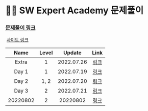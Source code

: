 # 🧑‍💻 SW Expert Academy 문제풀이

### [문제풀이 링크](./문제풀이)

​				[사이트 링크](https://swexpertacademy.com/main/main.do)

|   Name   | Level |   Update   |            Link             |
| :------: | :---: | :--------: | :-------------------------: |
|  Extra   |   1   | 2022.07.26 |  [링크](./문제풀이/extra)   |
|  Day 1   |   1   | 2022.07.19 |  [링크](./문제풀이/Day_1)   |
|  Day 2   | 1, 2  | 2022.07.20 |  [링크](./문제풀이/Day_2)   |
|  Day 3   |   2   | 2022.07.21 |  [링크](./문제풀이/Day_3)   |
| 20220802 |   2   |  20220802  | [링크](./문제풀이/20220802) |

